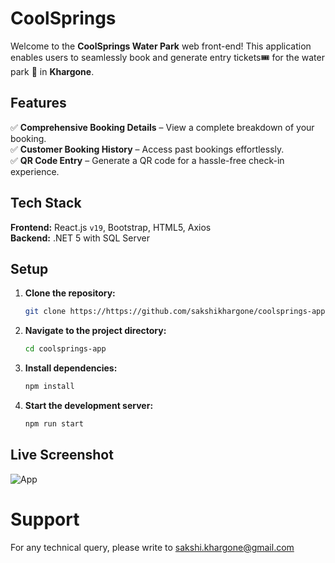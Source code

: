 # CoolSprings

Welcome to the **CoolSprings Water Park** web front-end! This application enables users to seamlessly book and generate entry tickets🎟️ for the water park 🌊 in **Khargone**.  

## Features  
✅ **Comprehensive Booking Details** – View a complete breakdown of your booking.  
✅ **Customer Booking History** – Access past bookings effortlessly.  
✅ **QR Code Entry** – Generate a QR code for a hassle-free check-in experience.  

## Tech Stack  

**Frontend:** React.js `v19`, Bootstrap, HTML5, Axios  
**Backend:** .NET 5 with SQL Server  

## Setup  

1. **Clone the repository:**  
   ```bash
   git clone https://https://github.com/sakshikhargone/coolsprings-app.git
   ```  

2. **Navigate to the project directory:**  
   ```bash
   cd coolsprings-app
   ```  

3. **Install dependencies:**  
   ```bash
   npm install
   ```  

4. **Start the development server:**  
   ```bash
   npm run start
   ```
 ## Live Screenshot 
 ![App](Screenshots/Coolspring.png)

# Support
 For any technical query, please write to sakshi.khargone@gmail.com






